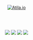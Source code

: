 <div align="center">
    
    
[![Atila.io](https://user-images.githubusercontent.com/2382552/225276031-48574bd9-6f8d-48ea-b6d5-dc3c8be77f16.png)](https://atila.io)

 <br /><br /><br />
[![](https://img.shields.io/badge/Mastodon-6364FF?style=for-the-badge&logo=Mastodon&logoColor=white)](https://atila.io/mastodon)
[![](https://img.shields.io/badge/Twitter-1DA1F2?style=for-the-badge&logo=twitter&logoColor=white)](https://twitter.com/intent/follow?screen_name=atilafassina)
[![](https://img.shields.io/badge/Youtube-ff000f?style=for-the-badge&logo=Youtube&logoColor=white)](https://atila.io/youtube)
[![](https://img.shields.io/badge/LinkedIn-0077B5?style=for-the-badge&logo=linkedin&logoColor=white)](https://atila.io/linkedin)

</div>
<!--
 <br /><br /><br />

<div align="center">

## What‘s up! 🤩

| <img src="https://user-images.githubusercontent.com/2382552/225282736-b62d9b95-0155-4fef-a13f-d49e05da9f72.png" width="200" />| [Next.js + React Server Components](https://www.bejs.io/conf/workshops/next-js-react-server-components) |
| -- | --|
| When | 13 May 2023 |
| Where | Brussels 🇧🇪 |
| Duration | 4 hours |

The App Directory routing architecture is probably the widest change in Next.js since its first release. It gives the layout pattern first-class citizen status, works with partial routing and gives components power over their data strategy. React Server Components are a foundational aspect of this strategy and Next.js has been said to be the framework that brought Suspense and SSR Streaming to a practical reality.

    
</div>
-->
